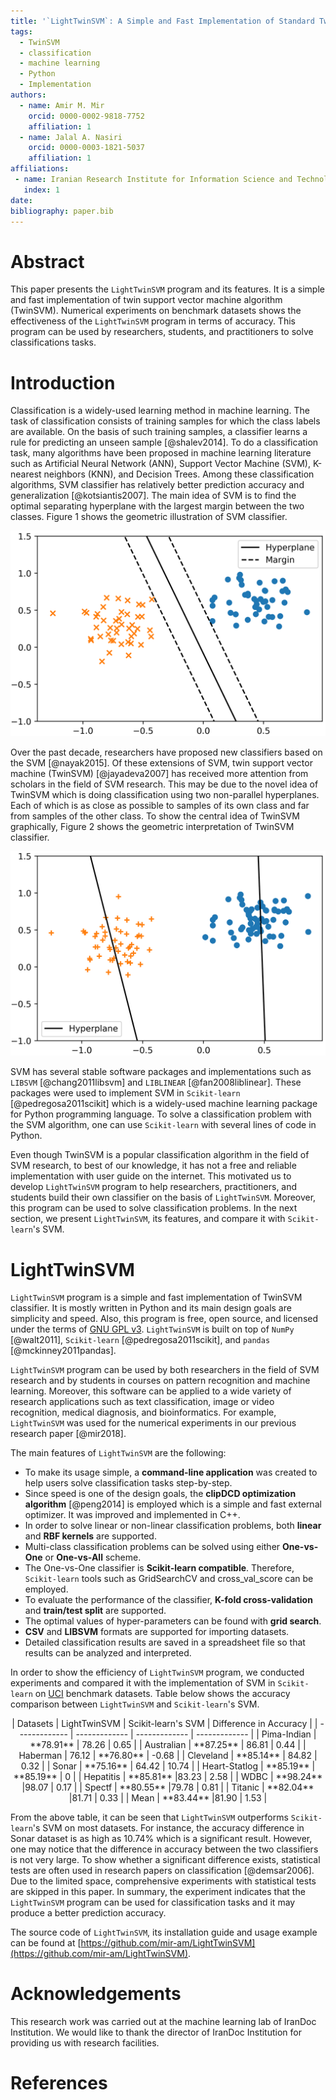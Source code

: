 ```yaml
---
title: '`LightTwinSVM`: A Simple and Fast Implementation of Standard Twin Support Vector Machine Classifier'
tags:
  - TwinSVM
  - classification
  - machine learning
  - Python
  - Implementation
authors:
  - name: Amir M. Mir
    orcid: 0000-0002-9818-7752
    affiliation: 1
  - name: Jalal A. Nasiri
    orcid: 0000-0003-1821-5037
    affiliation: 1
affiliations:
 - name: Iranian Research Institute for Information Science and Technology (IranDoc), Tehran, Iran
   index: 1
date: 
bibliography: paper.bib
---
```


# Abstract
This paper presents the `LightTwinSVM` program and its features. It is a simple and fast implementation of twin support vector machine  algorithm (TwinSVM). Numerical experiments on benchmark datasets shows the effectiveness of the `LightTwinSVM` program in terms of accuracy. This program can be used by researchers, students, and practitioners to solve classifications tasks.

# Introduction

Classification is a widely-used learning method in machine learning. The task of classification consists of training samples for which the class labels are available. On the basis of such training samples, a classifier learns a rule for predicting an unseen sample [@shalev2014]. To do a classification task, many algorithms have been proposed in machine learning literature such as Artificial Neural Network (ANN), Support Vector Machine (SVM), K-nearest neighbors (KNN), and Decision Trees. Among these classification algorithms, SVM classifier has relatively better prediction accuracy and generalization [@kotsiantis2007]. The main idea of SVM is to find the optimal separating hyperplane with the largest margin between the two classes. Figure 1 shows the geometric illustration of SVM classifier.

![Geometric illustration of SVM classifier.](figs/SVM.png)

Over the past decade, researchers have proposed new classifiers based on the SVM [@nayak2015]. Of these extensions of SVM, twin support vector machine (TwinSVM) [@jayadeva2007] has received more attention from scholars in the field of SVM research. This may be due to the novel idea of TwinSVM which is doing classification using two non-parallel hyperplanes. Each of which is as close as possible to samples of its own class and far from samples of the other class. To show the central idea of TwinSVM graphically, Figure 2 shows the geometric interpretation of TwinSVM classifier.

![Geometric illustration of TwinSVM classifier.](figs/TwinSVM.png)

SVM has several stable software packages and implementations such as `LIBSVM` [@chang2011libsvm] and `LIBLINEAR` [@fan2008liblinear]. These packages were used to implement SVM in `Scikit-learn` [@pedregosa2011scikit] which is a widely-used machine learning package for Python programming language. To solve a classification problem with the SVM algorithm, one can use `Scikit-learn` with several lines of code in Python.

Even though TwinSVM is a popular classification algorithm in the field of SVM research, to best of our knowledge, it has not a free and reliable implementation with user guide on the internet. This motivated us to develop `LightTwinSVM` program to help researchers, practitioners, and students build their own classifier on the basis of `LightTwinSVM`. Moreover, this program can be used to solve classification problems. In the next section, we present `LightTwinSVM`, its features, and compare it with `Scikit-learn`'s SVM. 

# LightTwinSVM

`LightTwinSVM` program is a simple and fast implementation of TwinSVM classifier. It is mostly written in Python and its main design goals are simplicity and speed. Also, this program is free, open source, and licensed under the terms of [GNU GPL v3](https://opensource.org/licenses/GPL-3.0). `LightTwinSVM` is built on top of `NumPy` [@walt2011], `Scikit-learn` [@pedregosa2011scikit], and `pandas` [@mckinney2011pandas].

`LightTwinSVM` program can be used by both researchers in the field of SVM research and by students in courses on pattern recognition and machine learning. Moreover, this software can be applied to a wide variety of research applications such as text classification, image or video recognition, medical diagnosis, and bioinformatics. For example, `LightTwinSVM` was used for the numerical experiments in our previous research paper [@mir2018]. 

The main features of `LightTwinSVM` are the following:

- To make its usage simple, a **command-line application** was created to help users solve classification tasks step-by-step.
- Since speed is one of the design goals, the **clipDCD optimization algorithm** [@peng2014] is employed which is a simple and fast external optimizer. It was improved and implemented in C++.
- In order to solve linear or non-linear classification problems, both **linear** and **RBF kernels** are supported.
- Multi-class classification problems can be solved using either **One-vs-One** or **One-vs-All** scheme.
- The One-vs-One classifier is **Scikit-learn compatible**. Therefore, `Scikit-learn` tools such as GridSearchCV and cross_val_score can be employed.
- To evaluate the performance of the classifier, **K-fold cross-validation** and **train/test split** are supported.
- The optimal values of hyper-parameters can be found with **grid search**.
- **CSV** and **LIBSVM** formats are supported for importing datasets.
- Detailed classification results are saved in a spreadsheet file so that results can be analyzed and interpreted.

In order to show the efficiency of `LightTwinSVM` program, we conducted experiments and compared it with the implementation of SVM in `Scikit-learn` on [UCI](http://archive.ics.uci.edu/ml/datasets.html) benchmark datasets. Table below shows the accuracy comparison between `LightTwinSVM` and `Scikit-learn`'s SVM.

<center>
| Datasets  | LightTwinSVM | Scikit-learn's SVM | Difference in Accuracy |
| ------------- | ------------- | ------------- | ------------- |
| Pima-Indian  | **78.91** | 78.26 | 0.65 |
| Australian | **87.25** | 86.81 | 0.44 |
| Haberman  | 76.12 | **76.80** | -0.68 |
| Cleveland  | **85.14** | 84.82 | 0.32 |
| Sonar  | **75.16** | 64.42 | 10.74 |
| Heart-Statlog | **85.19** | **85.19** | 0 |
| Hepatitis | **85.81** |83.23 | 2.58 |
| WDBC | **98.24** |98.07 | 0.17 |
| Spectf | **80.55** |79.78 | 0.81 |
| Titanic | **82.04** |81.71 | 0.33 |
| Mean | **83.44** |81.90 | 1.53 |
</center>

From the above table, it can be seen that `LightTwinSVM` outperforms `Scikit-learn`'s SVM on most datasets. For instance, the accuracy difference in Sonar dataset is as high as 10.74% which is a significant result. However, one may notice that the difference in accuracy between the two classifiers is not very large. To show whether a significant difference exists, statistical tests are often used in research papers on classification [@demsar2006]. Due to the limited space, comprehensive experiments with statistical tests are skipped in this paper. In summary, the experiment indicates that the `LightTwinSVM` program can be used for classification tasks and it may produce a better prediction accuracy.

The source code of `LightTwinSVM`, its installation guide and usage example can be found at [https://github.com/mir-am/LightTwinSVM](https://github.com/mir-am/LightTwinSVM).

# Acknowledgements
This research work was carried out at the machine learning lab of IranDoc Institution. We would like to thank the director of IranDoc Institution for providing us with research facilities.

# References


